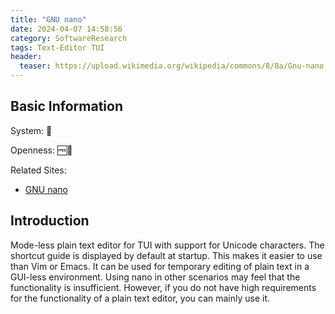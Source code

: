 ```yaml
---
title: "GNU nano"
date: 2024-04-07 14:58:56
category: SoftwareResearch
tags: Text-Editor TUI
header:
  teaser: https://upload.wikimedia.org/wikipedia/commons/8/8a/Gnu-nano.svg
---
```


## Basic Information

System: 🐧

Openness: 🆓📖

Related Sites:

* [GNU nano](https://www.nano-editor.org/)

## Introduction

Mode-less plain text editor for TUI with support for Unicode characters. The shortcut guide is displayed by default at startup. This makes it easier to use than Vim or Emacs. It can be used for temporary editing of plain text in a GUI-less environment. Using nano in other scenarios may feel that the functionality is insufficient. However, if you do not have high requirements for the functionality of a plain text editor, you can mainly use it.
